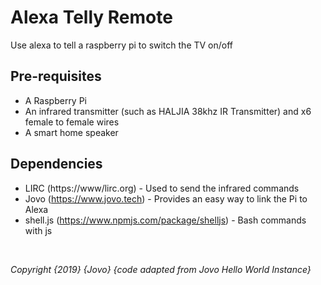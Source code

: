# Alexa Telly Remote

Use alexa to tell a raspberry pi to switch the TV on/off


## Pre-requisites
* A Raspberry Pi
* An infrared transmitter (such as HALJIA 38khz IR Transmitter) and x6 female to female wires
* A smart home speaker

## Dependencies
* LIRC (https://www/lirc.org) - Used to send the infrared commands
* Jovo (https://www.jovo.tech) - Provides an easy way to link the Pi to Alexa
* shell.js (https://www.npmjs.com/package/shelljs) - Bash commands with js







<br>






*Copyright {2019} {Jovo} {code adapted from Jovo Hello World Instance}*
